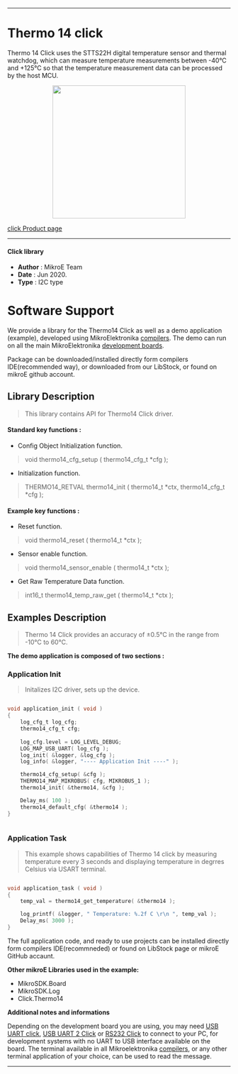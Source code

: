 
---
# Thermo 14 click

Thermo 14 Click uses the STTS22H digital temperature sensor and thermal watchdog, which can measure temperature measurements between -40°C and +125°C so that the temperature measurement data can be processed by the host MCU. 

<p align="center">
  <img src="https://download.mikroe.com/images/click_for_ide/thermo14_click.png" height=300px>
</p>

[click Product page](https://www.mikroe.com/thermo-14-click)

---


#### Click library 

- **Author**        : MikroE Team
- **Date**          : Jun 2020.
- **Type**          : I2C type


# Software Support

We provide a library for the Thermo14 Click 
as well as a demo application (example), developed using MikroElektronika 
[compilers](https://shop.mikroe.com/compilers). 
The demo can run on all the main MikroElektronika [development boards](https://shop.mikroe.com/development-boards).

Package can be downloaded/installed directly form compilers IDE(recommended way), or downloaded from our LibStock, or found on mikroE github account. 

## Library Description

> This library contains API for Thermo14 Click driver.

#### Standard key functions :

- Config Object Initialization function.
> void thermo14_cfg_setup ( thermo14_cfg_t *cfg ); 
 
- Initialization function.
> THERMO14_RETVAL thermo14_init ( thermo14_t *ctx, thermo14_cfg_t *cfg );

#### Example key functions :

- Reset function.
> void thermo14_reset ( thermo14_t *ctx );
 
- Sensor enable function.
> void thermo14_sensor_enable ( thermo14_t *ctx );

- Get Raw Temperature Data function.
> int16_t thermo14_temp_raw_get ( thermo14_t *ctx );

## Examples Description
 
> Thermo 14 Click provides an accuracy of ±0.5°C in the range from -10°C to 60°C.

**The demo application is composed of two sections :**

### Application Init 

> Initalizes I2C driver, sets up the device. 

```c

void application_init ( void )
{
    log_cfg_t log_cfg;
    thermo14_cfg_t cfg;
    
    log_cfg.level = LOG_LEVEL_DEBUG;
    LOG_MAP_USB_UART( log_cfg );
    log_init( &logger, &log_cfg );
    log_info( &logger, "---- Application Init ----" );

    thermo14_cfg_setup( &cfg );
    THERMO14_MAP_MIKROBUS( cfg, MIKROBUS_1 );
    thermo14_init( &thermo14, &cfg );

    Delay_ms( 100 );
    thermo14_default_cfg( &thermo14 );
}
  
```

### Application Task

> This example shows capabilities of Thermo 14 click by measuring
   temperature every 3 seconds and displaying temperature in degrres Celsius via USART terminal. 

```c

void application_task ( void )
{
    temp_val = thermo14_get_temperature( &thermo14 );

    log_printf( &logger, " Temperature: %.2f C \r\n ", temp_val );
    Delay_ms( 3000 );
}  

```
The full application code, and ready to use projects can be  installed directly form compilers IDE(recommneded) or found on LibStock page or mikroE GitHub accaunt.

**Other mikroE Libraries used in the example:** 

- MikroSDK.Board
- MikroSDK.Log
- Click.Thermo14

**Additional notes and informations**

Depending on the development board you are using, you may need 
[USB UART click](https://shop.mikroe.com/usb-uart-click), 
[USB UART 2 Click](https://shop.mikroe.com/usb-uart-2-click) or 
[RS232 Click](https://shop.mikroe.com/rs232-click) to connect to your PC, for 
development systems with no UART to USB interface available on the board. The 
terminal available in all Mikroelektronika 
[compilers](https://shop.mikroe.com/compilers), or any other terminal application 
of your choice, can be used to read the message.



---
